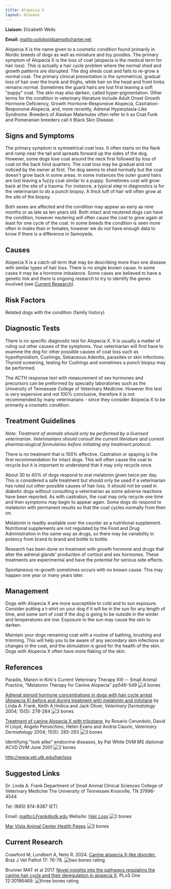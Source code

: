 ```yaml
---
title: Alopecia X
layout: disease
---
```


**Liaison:** Elizabeth Wells

**Email:** <mailto:solidgoldsams@charter.net>

Alopecia X is the name given to a cosmetic condition found primarily in
Nordic breeds of dogs as well as miniature and toy poodles. The primary
symptom of Alopecia X is the loss of coat (alopecia is the medical term
for hair loss). This is actually a hair cycle problem where the normal
shed and growth patterns are disrupted. The dog sheds coat and fails to
re-grow a normal coat. The primary clinical presentation is the
symmetrical, gradual loss of hair over the trunk and thighs, while hair
on the head and front limbs remains normal. Sometimes the guard hairs
are lost first leaving a soft "puppy" coat. The skin may also darken,
called hyper-pigmentation. Other terms for the condition in veterinary
literature include Adult Onset Growth Hormone Deficiency, Growth
Hormone-Responsive Alopecia, Castration-Responsive Alopecia, and, more
recently, Adrenal Hyperplasia-Like Syndrome. Breeders of Alaskan
Malamutes often refer to it as Coat Funk and Pomeranian breeders call it
Black Skin Disease.

## Signs and Symptoms

The primary symptom is symmetrical coat loss. It often starts on the
flank and rump near the tail and spreads forward up the sides of the
dog. However, some dogs lose coat around the neck first followed by loss
of coat on the back hind quarters. The coat loss may be gradual and not
noticed by the owner at first. The dog seems to shed normally but the
coat doesn't grow back in some areas. In some instances the outer guard
hairs are lost leaving a fuzzy coat similar to a puppy. Sometimes coat
will grow back at the site of a trauma. For instance, a typical step in
diagnostics is for the veterinarian to do a punch biopsy. A thick tuft
of hair will often grow at the site of the biopsy.

Both sexes are affected and the condition may appear as early as nine
months or as late as ten years old. Both intact and neutered dogs can
have the condition, however neutering will often cause the coat to grow
again at least for one cycle of the coat. In some breeds the condition
is seen more often in males than in females, however we do not have
enough data to know if there is a difference in Samoyeds.

## Causes

Alopecia X is a catch-all term that may be describing more than one
disease with similar types of hair loss. There is no single known
cause. In some cases it may be a hormone imbalance. Some cases are
believed to have a genetic link and there is ongoing research to try to
identify the genes involved (see [Current Research](/diseases/alopecia-x-current-research/)).

## Risk Factors

Related dogs with the condition (family history)

## Diagnostic Tests

There is no specific diagnostic test for Alopecia X. It is usually a
matter of ruling out other causes of the symptoms. Your veterinarian
will first have to examine the dog for other possible causes of coat
loss such as hypothyroidism, Cushings, Sebaceous Adenitis, parasites or
skin infections. Thyroid screening, testing for Cushings and sometimes
a punch biopsy may be performed.

The ACTH response test with measurement of sex hormones and precursors
can be preformed by specialty laboratories such as the University of
Tennessee College of Veterinary Medicine. However this test is very
expensive and not 100% conclusive, therefore it is not recommended by
many veterinarians - since they consider Alopecia X to be primarily a
cosmetic condition.

## Treatment Guidelines

_Note: Treatment of animals should only be performed by a licensed
veterinarian. Veterinarians should consult the current literature and
current pharmacological formularies before initiating any treatment
protocol._

There is no treatment that is 100% effective. Castration or spaying is
the first recommendation for intact dogs. This will often cause the coat
to recycle but it is important to understand that it may only recycle
once.

About 30 to 40% of dogs respond to oral melatonin given twice per day.
This is considered a safe treatment but should only be used if a
veterinarian has ruled out other possible causes of hair loss. It
should not be used in diabetic dogs without consulting a veterinarian as
some adverse reactions have been reported. As with castration, the coat
may only recycle one time and then symptoms may begin to appear again.
Some dogs do respond to melatonin with permanent results so that the
coat cycles normally from then on.

Melatonin is readily available over the counter as a nutritional
supplement. Nutritional supplements are not regulated by the Food and
Drug Administration in the same way as drugs, so there may be
variability in potency from brand to brand and bottle to bottle.

Research has been done on treatment with growth hormone and drugs that
alter the adrenal glands' production of cortisol and sex hormones. These
treatments are experimental and have the potential for serious side
effects.

Spontaneous re-growth sometimes occurs with no known cause. This may
happen one year or many years later.

## Management

Dogs with Alopecia X are more susceptible to cold and to sun exposure.
Consider putting a t-shirt on your dog if it will be in the sun for any
length of time, and some sort of coat if the dog is going to be outside
in the winter and temperatures are low. Exposure to the sun may cause
the skin to darken.

Maintain your dogs remaining coat with a routine of bathing, brushing
and trimming. This will help you to be aware of any secondary skin
infections or changes in the coat, and the stimulation is good for the
health of the skin. Dogs with Alopecia X often have more flaking of the
skin.

## References

Paradis, Manon in Kirk's Current Veterinary Therapy XIII -- Small Animal
Practice, "Melatonin Therapy for Canine Alopecia" pp546-549
![4 bones](/img/4-bones.png)

[Adrenal steroid hormone concentrations in dogs with hair cycle arrest (Alopecia X) before and during treatment with melatonin and mitotane](http://www.ncbi.nlm.nih.gov/sites/entrez?Db=pubmed&Cmd=ShowDetailView&TermToSearch=15500479&ordinalpos=1&itool=EntrezSystem2.PEntrez.Pubmed.Pubmed_ResultsPanel.Pubmed_RVAbstractPlus) by Linda A. Frank, Keith A Hnilica and Jack Oliver, _Veterinary Dermatology_ 2004; 15(5): 278-284
![3 bones](/img/3-bones.png)

[Treatment of canine Alopecia X with trilostane](http://www.ncbi.nlm.nih.gov/sites/entrez?Db=pubmed&Cmd=ShowDetailView&TermToSearch=15500480&ordinalpos=2&itool=EntrezSystem2.PEntrez.Pubmed.Pubmed_ResultsPanel.Pubmed_RVDocSum), by Rosario Cerundolo, David H Lloyd, Angelo Persechino, Helen Evans and Andria Cauvin, _Veterinary Dermatology_ 2004; 15(5): 285-293
![3 bones](/img/3-bones.png)

Identifying "look alike" endocrine diseases, by Pat White DVM MS diplomat ACVD _DVM_ June 2001
![2 bones](/img/2-bones.png)

<http://www.vet.utk.edu/hairloss>

## Suggested Links

Dr. Linda A. Frank Department of Small Animal Clinical Sciences College
of Veterinary Medicine The University of Tennessee Knoxville, TN
37996-4544

Tel: (865) 974-8387 (ET)

Email: <mailto:LFrank@utk.edu> Website: [Hair Loss](http://www.vet.utk.edu/hairloss)
![2 bones](/img/2-bones.png)

[Mar Vista Animal Center Health Pages](http://www.marvistavet.com/alopecia-x.pml)
![2 bones](/img/2-bones.png)

## Current Research

Crawford M, Lundbert A, Neto R.  2024. [Canine alopecia X-like disorder.](https://bjvp.org.br/wp-content/uploads/2024/03/BJVP_v17n1_76-78.pdf)  Braz J Vet Pathol 17: 76-78. ![two bones rating](/img/2-bones.png)

Brunner MAT et al 2017. [Novel insights into the pathways regulating the canine hair cycle and their deregulation in alopecia X](https://www.ncbi.nlm.nih.gov/pmc/articles/PMC5655477/). PLoS One 12:30186469. ![three bones
rating](/img/3-bones.png)

